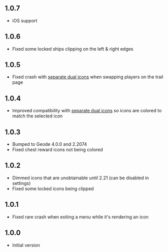 ## 1.0.7

- iOS support

## 1.0.6

- Fixed some locked ships clipping on the left & right edges

## 1.0.5

- Fixed crash with [separate dual icons](mod:weebify.separate_dual_icons) when swapping players on the trail page

## 1.0.4

- Improved compatibility with [separate dual icons](mod:weebify.separate_dual_icons) so icons are colored to match the selected icon

## 1.0.3

- Bumped to Geode 4.0.0 and 2.2074
- Fixed chest reward icons not being colored

## 1.0.2

- Dimmed icons that are unobtainable until 2.21 (can be disabled in settings)
- Fixed some locked icons being clipped

## 1.0.1

- Fixed rare crash when exiting a menu while it's rendering an icon

## 1.0.0

- Initial version
